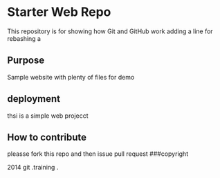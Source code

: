 # Starter Web Repo

This repository is for showing how Git and GitHub work adding a line for rebashing a


## Purpose

Sample website with plenty of files for demo

## deployment
thsi is a simple web projecct

## How to contribute
pleasse fork this repo and then issue pull request
###copyright

2014 git .training .